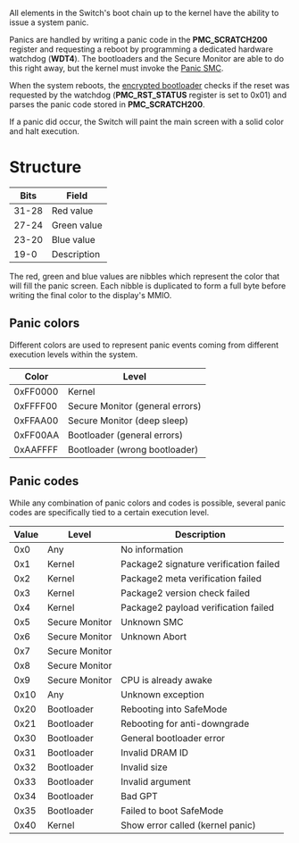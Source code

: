 All elements in the Switch's boot chain up to the kernel have the
ability to issue a system panic.

Panics are handled by writing a panic code in the **PMC\_SCRATCH200**
register and requesting a reboot by programming a dedicated hardware
watchdog (**WDT4**). The bootloaders and the Secure Monitor are able to
do this right away, but the kernel must invoke the [Panic
SMC](SMC#Panic.md##Panic "wikilink").

When the system reboots, the [encrypted
bootloader](Package1#Section%201.md##Section_1 "wikilink") checks if the
reset was requested by the watchdog (**PMC\_RST\_STATUS** register is
set to 0x01) and parses the panic code stored in **PMC\_SCRATCH200**.

If a panic did occur, the Switch will paint the main screen with a solid
color and halt execution.

# Structure

| Bits  | Field       |
| ----- | ----------- |
| 31-28 | Red value   |
| 27-24 | Green value |
| 23-20 | Blue value  |
| 19-0  | Description |

The red, green and blue values are nibbles which represent the color
that will fill the panic screen. Each nibble is duplicated to form a
full byte before writing the final color to the display's MMIO.

## Panic colors

Different colors are used to represent panic events coming from
different execution levels within the system.

| Color    | Level                           |
| -------- | ------------------------------- |
| 0xFF0000 | Kernel                          |
| 0xFFFF00 | Secure Monitor (general errors) |
| 0xFFAA00 | Secure Monitor (deep sleep)     |
| 0xFF00AA | Bootloader (general errors)     |
| 0xAAFFFF | Bootloader (wrong bootloader)   |

## Panic codes

While any combination of panic colors and codes is possible, several
panic codes are specifically tied to a certain execution level.

| Value | Level          | Description                            |
| ----- | -------------- | -------------------------------------- |
| 0x0   | Any            | No information                         |
| 0x1   | Kernel         | Package2 signature verification failed |
| 0x2   | Kernel         | Package2 meta verification failed      |
| 0x3   | Kernel         | Package2 version check failed          |
| 0x4   | Kernel         | Package2 payload verification failed   |
| 0x5   | Secure Monitor | Unknown SMC                            |
| 0x6   | Secure Monitor | Unknown Abort                          |
| 0x7   | Secure Monitor |                                        |
| 0x8   | Secure Monitor |                                        |
| 0x9   | Secure Monitor | CPU is already awake                   |
| 0x10  | Any            | Unknown exception                      |
| 0x20  | Bootloader     | Rebooting into SafeMode                |
| 0x21  | Bootloader     | Rebooting for anti-downgrade           |
| 0x30  | Bootloader     | General bootloader error               |
| 0x31  | Bootloader     | Invalid DRAM ID                        |
| 0x32  | Bootloader     | Invalid size                           |
| 0x33  | Bootloader     | Invalid argument                       |
| 0x34  | Bootloader     | Bad GPT                                |
| 0x35  | Bootloader     | Failed to boot SafeMode                |
| 0x40  | Kernel         | Show error called (kernel panic)       |
